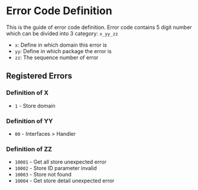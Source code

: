 # Error Code Definition
This is the guide of error code definition.
Error code contains 5 digit number which can be divided into 3 category: `x_yy_zz`
- `x`: Define in which domain this error is
- `yy`: Define in which package the error is
- `zz`: The sequence number of error

## Registered Errors
### Definition of X
- `1` - Store domain

### Definition of YY
- `00` - Interfaces > Handler

### Definition of ZZ
- `10001` - Get all store unexpected error
- `10002` - Store ID parameter invalid
- `10003` - Store not found
- `10004` - Get store detail unexpected error
